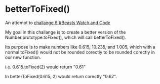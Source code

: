 # betterToFixed()

An attempt to  <a href = "https://github.com/gordonmzhu/beasts/issues/7" > challange 6 #Beasts Watch and Code </a>

My goal in this challange is to create a better version of the Number.prototype.toFixed(), which will call betterToFixed().
<p>Its purpose is to make numbers like 0.615, 10.235, and 1.005, which with a normal toFixed() would not be rounded corectly to
be rounded corectly in our new function.</p>
<p>i.e. 0.615.toFixed(2) would return "0.61"</p>
<p>  In betterToFixed(0.615, 2) would return corectly "0.62".</p>
